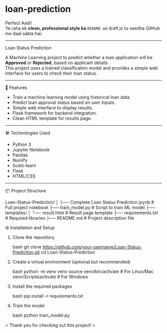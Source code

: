 # loan-prediction
Perfect Aadi!  
Ye raha ek **clean, professional style ka** `README.md` draft jo tu seedha GitHub me daal sakta hai:

---

 Loan Status Prediction

A Machine Learning project to predict whether a loan application will be **Approved** or **Rejected**, based on applicant details.  
This project uses a trained classification model and provides a simple web interface for users to check their loan status.

---

🚀 Features

- Train a machine learning model using historical loan data.
- Predict loan approval status based on user inputs.
- Simple web interface to display results.
- Flask framework for backend integration.
- Clean HTML template for results page.

---
🛠️ Technologies Used

- Python 3
- Jupyter Notebook
- Pandas
- NumPy
- Scikit-learn
- Flask
- HTML/CSS

---

 📦 Project Structure


Loan-Status-Prediction/
│
├── Complete Loan Status Prediction.ipynb    # Full project notebook
├── train_model.py                            # Script to train ML model
├── templates/
│   └── result.html                           # Result page template
├── requirements.txt                          # Required libraries
├── README.md                                 # Project description file


⚙️ Installation and Setup

1. Clone the repository

   bash
   git clone https://github.com/your-username/Loan-Status-Prediction.git
   cd Loan-Status-Prediction
   

2. Create a virtual environment (optional but recommended)

   bash
   python -m venv venv
   source venv/bin/activate  # For Linux/Mac
   venv\Scripts\activate     # For Windows
   

3. Install the required packages

   bash
   pip install -r requirements.txt
   

4. Train the model

   bash
   python train_model.py


⭐ Thank you for checking out this project! ⭐

